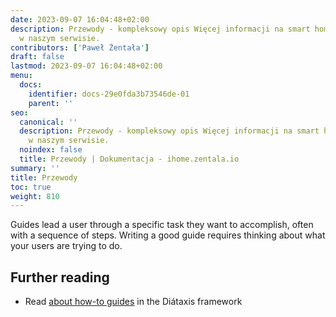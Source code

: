 ```yaml
---
date: 2023-09-07 16:04:48+02:00
description: Przewody - kompleksowy opis Więcej informacji na smart home znajdziesz
  w naszym serwisie.
contributors: ['Paweł Żentała']
draft: false
lastmod: 2023-09-07 16:04:48+02:00
menu:
  docs:
    identifier: docs-29e0fda3b73546de-01
    parent: ''
seo:
  canonical: ''
  description: Przewody - kompleksowy opis Więcej informacji na smart home znajdziesz
    w naszym serwisie.
  noindex: false
  title: Przewody | Dokumentacja - ihome.zentala.io
summary: ''
title: Przewody
toc: true
weight: 810
---
```



Guides lead a user through a specific task they want to accomplish, often with a sequence of steps. Writing a good guide requires thinking about what your users are trying to do.

## Further reading

- Read [about how-to guides](https://diataxis.fr/how-to-guides/) in the Diátaxis framework

